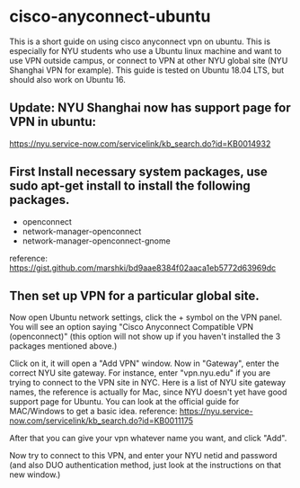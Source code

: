 # cisco-anyconnect-ubuntu
This is a short guide on using cisco anyconnect vpn on ubuntu. This is especially for NYU students who use a Ubuntu linux machine and want to use VPN outside campus, or connect to VPN at other NYU global site (NYU Shanghai VPN for example). This guide is tested on Ubuntu 18.04 LTS, but should also work on Ubuntu 16. 

## Update: NYU Shanghai now has support page for VPN in ubuntu:
https://nyu.service-now.com/servicelink/kb_search.do?id=KB0014932

## First Install necessary system packages, use sudo apt-get install to install the following packages.
- openconnect
- network-manager-openconnect
- network-manager-openconnect-gnome 

reference: https://gist.github.com/marshki/bd9aae8384f02aaca1eb5772d63969dc

## Then set up VPN for a particular global site. 

Now open Ubuntu network settings, click the + symbol on the VPN panel. You will see an option saying "Cisco Anyconnect Compatible VPN (openconnect)" (this option will not show up if you haven't installed the 3 packages mentioned above.)

Click on it, it will open a "Add VPN" window. Now in "Gateway", enter the correct NYU site gateway. For instance, enter "vpn.nyu.edu" if you are trying to connect to the VPN site in NYC. Here is a list of NYU site gateway names, the reference is actually for Mac, since NYU doesn't yet have good support page for Ubuntu. You can look at the official guide for MAC/Windows to get a basic idea. 
reference: https://nyu.service-now.com/servicelink/kb_search.do?id=KB0011175

After that you can give your vpn whatever name you want, and click "Add".

Now try to connect to this VPN, and enter your NYU netid and password (and also DUO authentication method, just look at the instructions on that new window.)
